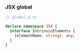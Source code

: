 ### JSX global

```typescript
// global.d.ts

declare namespace JSX {
  interface IntrinsicElements {
    [elementName: string]: any;
  }
}
```
